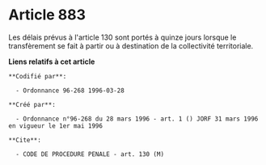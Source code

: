 # Article 883

Les délais prévus à l'article 130 sont portés à quinze jours lorsque le transfèrement se fait à partir ou à destination de la
collectivité territoriale.

**Liens relatifs à cet article**

	**Codifié par**:

	  - Ordonnance 96-268 1996-03-28

	**Créé par**:

	  - Ordonnance n°96-268 du 28 mars 1996 - art. 1 () JORF 31 mars 1996 en vigueur le 1er mai 1996

	**Cite**:

	  - CODE DE PROCEDURE PENALE - art. 130 (M)
